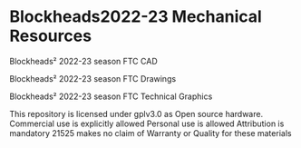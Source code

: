 # Blockheads2022-23 Mechanical Resources
Blockheads² 2022-23 season FTC CAD

Blockheads² 2022-23 season FTC Drawings

Blockheads² 2022-23 season FTC Technical Graphics 

This repository is licensed under gplv3.0 as Open source hardware. 
Commercial use is explicitly allowed
Personal use is allowed
Attribution is mandatory
21525 makes no claim of Warranty or Quality for these materials



